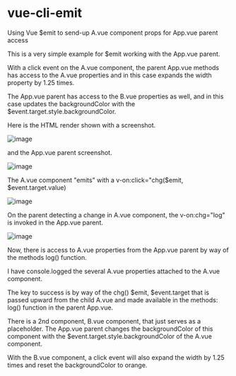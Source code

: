 # vue-cli-emit

Using Vue $emit to send-up A.vue component props for App.vue parent access

This is a very simple example for $emit working with the App.vue parent.

With a click event on the A.vue component, the parent App.vue methods has access to the A.vue properties and in this case expands the width property by 1.25 times.

The App.vue parent has access to the B.vue properties as well, and in this case updates the backgroundColor with the $event.target.style.backgroundColor.

Here is the HTML render shown with a screenshot.

![image](https://user-images.githubusercontent.com/89032071/169089984-56f8fb57-27a3-4a0e-b04d-2d87564d638e.png)

and the App.vue parent screenshot.

![image](https://user-images.githubusercontent.com/89032071/169091768-04fd77e1-d410-47cc-9b42-651323cc516c.png)

The A.vue component "emits" with a v-on:click="chg($emit, $event.target.value)

![image](https://user-images.githubusercontent.com/89032071/168941338-acc5e495-b1ec-4281-bcb5-b191ccc98fd8.png)

On the parent detecting a change in A.vue component, the v-on:chg="log" is invoked in the App.vue parent.

![image](https://user-images.githubusercontent.com/89032071/168941468-149883d5-1497-421d-aeaf-880d84d68ad9.png)

Now, there is access to A.vue properties from the App.vue parent by way of the methods log() function.

I have console.logged the several A.vue properties attached to the A.vue component.

The key to success is by way of the chg() $emit, $event.target that is passed upward from the child A.vue and made available in the methods: log() function in the parent App.vue.

There is a 2nd component, B.vue component, that just serves as a placeholder.  The App.vue parent changes the backgroundColor of this component with the $event.target.style.backgroundColor of the A.vue component.

With the B.vue component, a click event will also expand the width by 1.25 times and reset the backgroundColor to orange.


